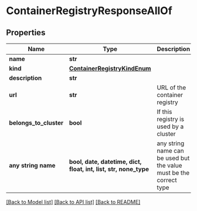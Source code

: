 # ContainerRegistryResponseAllOf


## Properties
Name | Type | Description | Notes
------------ | ------------- | ------------- | -------------
**name** | **str** |  | [optional] 
**kind** | [**ContainerRegistryKindEnum**](ContainerRegistryKindEnum.md) |  | [optional] 
**description** | **str** |  | [optional] 
**url** | **str** | URL of the container registry | [optional] 
**belongs_to_cluster** | **bool** | If this registry is used by a cluster | [optional] 
**any string name** | **bool, date, datetime, dict, float, int, list, str, none_type** | any string name can be used but the value must be the correct type | [optional]

[[Back to Model list]](../README.md#documentation-for-models) [[Back to API list]](../README.md#documentation-for-api-endpoints) [[Back to README]](../README.md)



